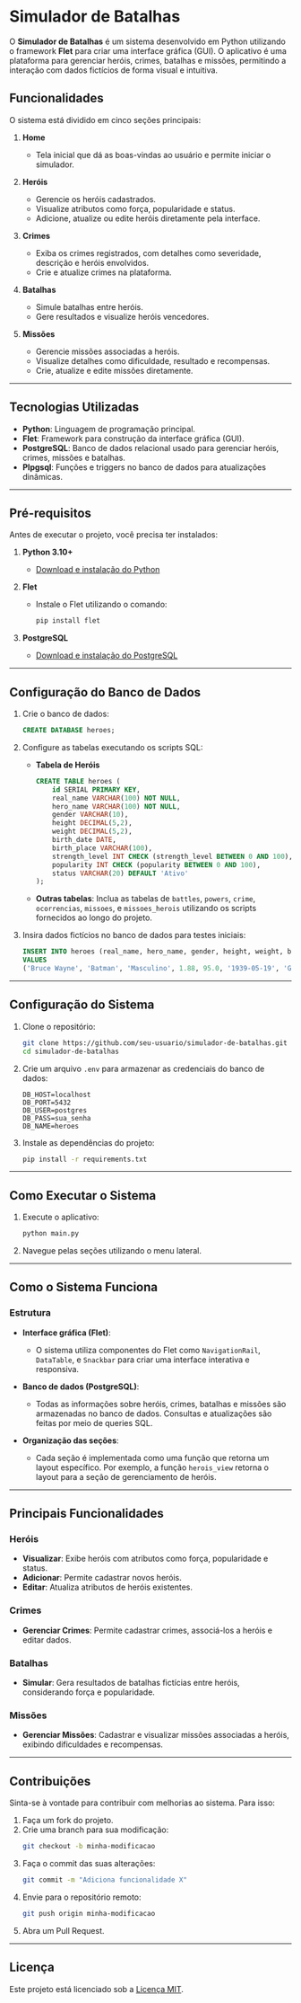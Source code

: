 
# **Simulador de Batalhas**

O **Simulador de Batalhas** é um sistema desenvolvido em Python utilizando o framework **Flet** para criar uma interface gráfica (GUI). O aplicativo é uma plataforma para gerenciar heróis, crimes, batalhas e missões, permitindo a interação com dados fictícios de forma visual e intuitiva.

## **Funcionalidades**

O sistema está dividido em cinco seções principais:

1. **Home**
   - Tela inicial que dá as boas-vindas ao usuário e permite iniciar o simulador.

2. **Heróis**
   - Gerencie os heróis cadastrados.
   - Visualize atributos como força, popularidade e status.
   - Adicione, atualize ou edite heróis diretamente pela interface.

3. **Crimes**
   - Exiba os crimes registrados, com detalhes como severidade, descrição e heróis envolvidos.
   - Crie e atualize crimes na plataforma.

4. **Batalhas**
   - Simule batalhas entre heróis.
   - Gere resultados e visualize heróis vencedores.

5. **Missões**
   - Gerencie missões associadas a heróis.
   - Visualize detalhes como dificuldade, resultado e recompensas.
   - Crie, atualize e edite missões diretamente.

---

## **Tecnologias Utilizadas**

- **Python**: Linguagem de programação principal.
- **Flet**: Framework para construção da interface gráfica (GUI).
- **PostgreSQL**: Banco de dados relacional usado para gerenciar heróis, crimes, missões e batalhas.
- **Plpgsql**: Funções e triggers no banco de dados para atualizações dinâmicas.

---

## **Pré-requisitos**

Antes de executar o projeto, você precisa ter instalados:

1. **Python 3.10+**
   - [Download e instalação do Python](https://www.python.org/downloads/)

2. **Flet**
   - Instale o Flet utilizando o comando:
     ```bash
     pip install flet
     ```

3. **PostgreSQL**
   - [Download e instalação do PostgreSQL](https://www.postgresql.org/download/)

---

## **Configuração do Banco de Dados**

1. Crie o banco de dados:
   ```sql
   CREATE DATABASE heroes;
   ```

2. Configure as tabelas executando os scripts SQL:

   - **Tabela de Heróis**
     ```sql
     CREATE TABLE heroes (
         id SERIAL PRIMARY KEY,
         real_name VARCHAR(100) NOT NULL,
         hero_name VARCHAR(100) NOT NULL,
         gender VARCHAR(10),
         height DECIMAL(5,2),
         weight DECIMAL(5,2),
         birth_date DATE,
         birth_place VARCHAR(100),
         strength_level INT CHECK (strength_level BETWEEN 0 AND 100),
         popularity INT CHECK (popularity BETWEEN 0 AND 100),
         status VARCHAR(20) DEFAULT 'Ativo'
     );
     ```

   - **Outras tabelas**:
     Inclua as tabelas de `battles`, `powers`, `crime`, `ocorrencias`, `missoes`, e `missoes_herois` utilizando os scripts fornecidos ao longo do projeto.

3. Insira dados fictícios no banco de dados para testes iniciais:
   ```sql
   INSERT INTO heroes (real_name, hero_name, gender, height, weight, birth_date, birth_place, strength_level, popularity, status)
   VALUES
   ('Bruce Wayne', 'Batman', 'Masculino', 1.88, 95.0, '1939-05-19', 'Gotham City', 85, 90, 'Ativo');
   ```

---

## **Configuração do Sistema**

1. Clone o repositório:
   ```bash
   git clone https://github.com/seu-usuario/simulador-de-batalhas.git
   cd simulador-de-batalhas
   ```

2. Crie um arquivo `.env` para armazenar as credenciais do banco de dados:
   ```env
   DB_HOST=localhost
   DB_PORT=5432
   DB_USER=postgres
   DB_PASS=sua_senha
   DB_NAME=heroes
   ```

3. Instale as dependências do projeto:
   ```bash
   pip install -r requirements.txt
   ```

---

## **Como Executar o Sistema**

1. Execute o aplicativo:
   ```bash
   python main.py
   ```

2. Navegue pelas seções utilizando o menu lateral.

---

## **Como o Sistema Funciona**

### **Estrutura**

- **Interface gráfica (Flet)**:
  - O sistema utiliza componentes do Flet como `NavigationRail`, `DataTable`, e `Snackbar` para criar uma interface interativa e responsiva.

- **Banco de dados (PostgreSQL)**:
  - Todas as informações sobre heróis, crimes, batalhas e missões são armazenadas no banco de dados. Consultas e atualizações são feitas por meio de queries SQL.

- **Organização das seções**:
  - Cada seção é implementada como uma função que retorna um layout específico. Por exemplo, a função `herois_view` retorna o layout para a seção de gerenciamento de heróis.

---

## **Principais Funcionalidades**

### **Heróis**
- **Visualizar**: Exibe heróis com atributos como força, popularidade e status.
- **Adicionar**: Permite cadastrar novos heróis.
- **Editar**: Atualiza atributos de heróis existentes.

### **Crimes**
- **Gerenciar Crimes**: Permite cadastrar crimes, associá-los a heróis e editar dados.

### **Batalhas**
- **Simular**: Gera resultados de batalhas fictícias entre heróis, considerando força e popularidade.

### **Missões**
- **Gerenciar Missões**: Cadastrar e visualizar missões associadas a heróis, exibindo dificuldades e recompensas.

---

## **Contribuições**

Sinta-se à vontade para contribuir com melhorias ao sistema. Para isso:

1. Faça um fork do projeto.
2. Crie uma branch para sua modificação:
   ```bash
   git checkout -b minha-modificacao
   ```
3. Faça o commit das suas alterações:
   ```bash
   git commit -m "Adiciona funcionalidade X"
   ```
4. Envie para o repositório remoto:
   ```bash
   git push origin minha-modificacao
   ```
5. Abra um Pull Request.

---

## **Licença**

Este projeto está licenciado sob a [Licença MIT](LICENSE).

